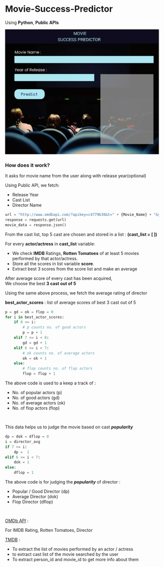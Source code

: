 # Movie-Success-Predictor
Using **Python**, **Public APIs**

<!-- <img src="C:\Tatai\Python files\Personal Projects Py\MovieSucessPredictor_SS.jpeg"> -->
![Movie Success Predictor Desktop Application](https://github.com/mayukh551/Movie-Sucess-Predictor/blob/mayukh/MovieSucessPredictor_SS.jpeg?raw=true)

### How does it work?
It asks for movie name from the user along with release year(optional)

Using Public API, we fetch:
- Release Year
- Cast List
- Director Name
```Python
url = "http://www.omdbapi.com/?apikey=c4779b30&t=" + {Movie_Name} + "&y=" + {Release_Year} + "&plot=short"
response = requests.get(url)
movie_data = response.json()
```
From the cast list, top 5 cast are chosen and stored in a list : __(cast_list = [ ])__  

For every __actor/actress__ in __cast_list__ variable:  
- We check **IMDB** Ratings, **Rotten Tomatoes** of at least 5 movies
performed by that actor/actress.  
- Store all the scores in list variable **score**.
- Extract best 3 scores from the score list and make an average  

After average score of every cast has been acquired,  
We choose the best **3 cast out of 5**

Using the same above process, we fetch the average rating of director

**best_actor_scores** : list of average scores of best 3 cast out of 5
```Python
p = gd = ok = flop = 0
for i in best_actor_scores:
    if 8 <= i:
        # p counts no. of good actors
        p = p + 1
    elif 7 <= i < 8:
        gd = gd + 1
    elif 6 <= i < 7:
        # ok counts no. of average actors
        ok = ok + 1
    else:
        # flop counts no. of flop actors
        flop = flop + 1
```

The above code is used to a keep a track of :  

- No. of popular actors (p)  
- No. of good actors (gd)  
- No. of average actors (ok)  
- No. of flop actors (flop)
</br>

This data helps us to judge the movie based on cast _**popularity**_

```Python
dp = dok = dflop = 0
i = director_avg
if 7 <= i:
    dp =  1
elif 6 <= i < 7:
    dok = 1
else:
    dflop = 1
```
The above code is for judging the _**popularity**_ of director :  
- Popular / Good Director (dp)  
- Average Director (dok)  
- Flop Director (dflop)  
</br>

[OMDb API](https://www.omdbapi.com/) :  

For IMDB Rating, Rotten Tomatoes, Director    

[TMDB](https://developers.themoviedb.org/3/) :  
- To extract the list of movies performed by an actor / actress
- to extract cast list of the movie searched by the user
- To extract person_id and movie_id to get more info about them
